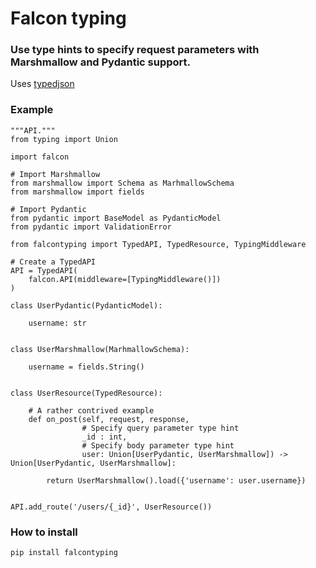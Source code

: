 # Falcon typing

### Use type hints to specify request parameters with Marshmallow and Pydantic support.
Uses [typedjson](https://github.com/mitsuse/typedjson-python)

### Example
```
"""API."""
from typing import Union

import falcon

# Import Marshmallow
from marshmallow import Schema as MarhmallowSchema
from marshmallow import fields

# Import Pydantic
from pydantic import BaseModel as PydanticModel
from pydantic import ValidationError

from falcontyping import TypedAPI, TypedResource, TypingMiddleware

# Create a TypedAPI
API = TypedAPI(
    falcon.API(middleware=[TypingMiddleware()])
)

class UserPydantic(PydanticModel):

    username: str


class UserMarshmallow(MarhmallowSchema):

    username = fields.String()


class UserResource(TypedResource):

    # A rather contrived example
    def on_post(self, request, response,
                # Specify query parameter type hint
                _id : int,
                # Specify body parameter type hint
                user: Union[UserPydantic, UserMarshmallow]) -> Union[UserPydantic, UserMarshmallow]:
    
        return UserMarshmallow().load({'username': user.username})


API.add_route('/users/{_id}', UserResource())
```

### How to install
`pip install falcontyping`
